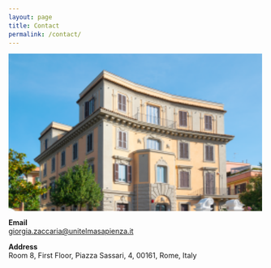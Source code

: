 ```yaml
---
layout: page
title: Contact
permalink: /contact/
---
```


 <img src="unitelma.png" style="width:500px;" align="middle"/> 

**Email**   
 giorgia.zaccaria@unitelmasapienza.it 

**Address** \
 Room 8, First Floor, Piazza Sassari, 4, 00161, Rome, Italy 
